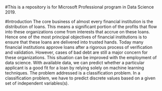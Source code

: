 #This is a repository is for Microsoft  Professional program in Data Science 2019.

#Introduction
The core business of almost every financial institution is the distribution of loans. This means
a significant portion of the profits that flow into these organizations come from interests that
accrue on these loans. Hence one of the most principal objectives of financial institutions is
to ensure that these loans are delivered into trusted hands.
Today many financial institutions approve loans after a rigorous process of verification and
validation. However, cases of bad debt are still a major concern for these organizations. This
situation can be improved with the employment of data science.
With available data, we can predict whether a particular applicant is a good fit for a loan
by relying solely on machine learning techniques. The problem addressed is a classification
problem. In a classification problem, we have to predict discrete values based on a given set
of independent variables(s).
